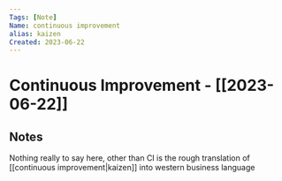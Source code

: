 ```yaml
---
Tags: [Note]
Name: continuous improvement
alias: kaizen
Created: 2023-06-22
---
```

# Continuous Improvement - [[2023-06-22]]
## Notes
Nothing really to say here, other than CI is the rough translation of [[continuous improvement|kaizen]] into western business language